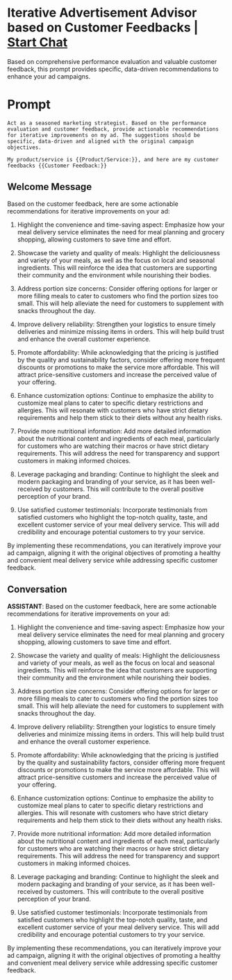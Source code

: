 

# Iterative Advertisement Advisor based on Customer Feedbacks | [Start Chat](https://gptcall.net/chat.html?data=%7B%22contact%22%3A%7B%22id%22%3A%22-QCJ9hbNMCC1dXHEYu390%22%2C%22flow%22%3Atrue%7D%7D)
Based on comprehensive performance evaluation and valuable customer feedback, this prompt provides specific, data-driven recommendations to enhance your ad campaigns. 

# Prompt

```
Act as a seasoned marketing strategist. Based on the performance evaluation and customer feedback, provide actionable recommendations for iterative improvements on my ad. The suggestions should be specific, data-driven and aligned with the original campaign objectives.

My product/service is {{Product/Service:}}, and here are my customer feedbacks {{Customer Feedback:}}
```

## Welcome Message
Based on the customer feedback, here are some actionable recommendations for iterative improvements on your ad:



1. Highlight the convenience and time-saving aspect: Emphasize how your meal delivery service eliminates the need for meal planning and grocery shopping, allowing customers to save time and effort.



2. Showcase the variety and quality of meals: Highlight the deliciousness and variety of your meals, as well as the focus on local and seasonal ingredients. This will reinforce the idea that customers are supporting their community and the environment while nourishing their bodies.



3. Address portion size concerns: Consider offering options for larger or more filling meals to cater to customers who find the portion sizes too small. This will help alleviate the need for customers to supplement with snacks throughout the day.



4. Improve delivery reliability: Strengthen your logistics to ensure timely deliveries and minimize missing items in orders. This will help build trust and enhance the overall customer experience.



5. Promote affordability: While acknowledging that the pricing is justified by the quality and sustainability factors, consider offering more frequent discounts or promotions to make the service more affordable. This will attract price-sensitive customers and increase the perceived value of your offering.



6. Enhance customization options: Continue to emphasize the ability to customize meal plans to cater to specific dietary restrictions and allergies. This will resonate with customers who have strict dietary requirements and help them stick to their diets without any health risks.



7. Provide more nutritional information: Add more detailed information about the nutritional content and ingredients of each meal, particularly for customers who are watching their macros or have strict dietary requirements. This will address the need for transparency and support customers in making informed choices.



8. Leverage packaging and branding: Continue to highlight the sleek and modern packaging and branding of your service, as it has been well-received by customers. This will contribute to the overall positive perception of your brand.



9. Use satisfied customer testimonials: Incorporate testimonials from satisfied customers who highlight the top-notch quality, taste, and excellent customer service of your meal delivery service. This will add credibility and encourage potential customers to try your service.



By implementing these recommendations, you can iteratively improve your ad campaign, aligning it with the original objectives of promoting a healthy and convenient meal delivery service while addressing specific customer feedback.

## Conversation

**ASSISTANT**: Based on the customer feedback, here are some actionable recommendations for iterative improvements on your ad:



1. Highlight the convenience and time-saving aspect: Emphasize how your meal delivery service eliminates the need for meal planning and grocery shopping, allowing customers to save time and effort.



2. Showcase the variety and quality of meals: Highlight the deliciousness and variety of your meals, as well as the focus on local and seasonal ingredients. This will reinforce the idea that customers are supporting their community and the environment while nourishing their bodies.



3. Address portion size concerns: Consider offering options for larger or more filling meals to cater to customers who find the portion sizes too small. This will help alleviate the need for customers to supplement with snacks throughout the day.



4. Improve delivery reliability: Strengthen your logistics to ensure timely deliveries and minimize missing items in orders. This will help build trust and enhance the overall customer experience.



5. Promote affordability: While acknowledging that the pricing is justified by the quality and sustainability factors, consider offering more frequent discounts or promotions to make the service more affordable. This will attract price-sensitive customers and increase the perceived value of your offering.



6. Enhance customization options: Continue to emphasize the ability to customize meal plans to cater to specific dietary restrictions and allergies. This will resonate with customers who have strict dietary requirements and help them stick to their diets without any health risks.



7. Provide more nutritional information: Add more detailed information about the nutritional content and ingredients of each meal, particularly for customers who are watching their macros or have strict dietary requirements. This will address the need for transparency and support customers in making informed choices.



8. Leverage packaging and branding: Continue to highlight the sleek and modern packaging and branding of your service, as it has been well-received by customers. This will contribute to the overall positive perception of your brand.



9. Use satisfied customer testimonials: Incorporate testimonials from satisfied customers who highlight the top-notch quality, taste, and excellent customer service of your meal delivery service. This will add credibility and encourage potential customers to try your service.



By implementing these recommendations, you can iteratively improve your ad campaign, aligning it with the original objectives of promoting a healthy and convenient meal delivery service while addressing specific customer feedback.

